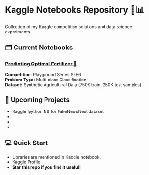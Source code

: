 # Kaggle Notebooks Repository 🧪📊

Collection of my Kaggle competition solutions and data science experiments.

## 🗂️ Current Notebooks

### [Predicting Optimal Fertilizer 🌱](https://www.kaggle.com/code/anandvashishtha5362/predicting-optimal-fertilizers )
**Competition:** Playground Series S5E6  
**Problem Type:** Multi-class Classification  
**Dataset:** Synthetic Agricultural Data (750K train, 250K test samples)

## 🚧 Upcoming Projects
- Kaggle Ipython NB for FakeNewsNest dataset.
- 
- 
-

## 💻 Quick Start
- Libraries are mentioned in Kaggle notebook.
- [Kaggle Profile](https://www.kaggle.com/anandvashishtha5362)
- **Star this repo if you find it useful!**